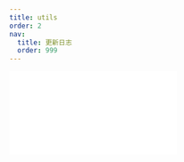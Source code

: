```yaml
---
title: utils
order: 2
nav:
  title: 更新日志
  order: 999
---
```


<embed src="../../packages/utils/CHANGELOG.md"></embed>
